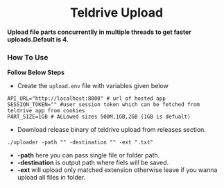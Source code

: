 <h1 align="center">Teldrive Upload</h1>

**Upload file parts concurrentlly  in multiple threads to get faster uploads.Default is 4.**
### How To Use

**Follow Below Steps**
- Create the `upload.env` file with variables given below

```shell
API_URL="http://localhost:8000" # url of hosted app
SESSION_TOKEN="" #user session token which can be fetched from teldrive app from cookies
PART_SIZE=1GB # ALLowed sizes 500M,1GB,2GB (1GB is defualt)
```
- Download release binary of teldrive upload from releases section.

```shell
./uploader -path "" -destination "" -ext ".txt"
```

- **-path**  here you can pass single file or folder path.
- **-destination** is output path where fiels will  be saved.
- **-ext**  will upload only matched extension  otherwise leave if you wanna upload all files in folder.
